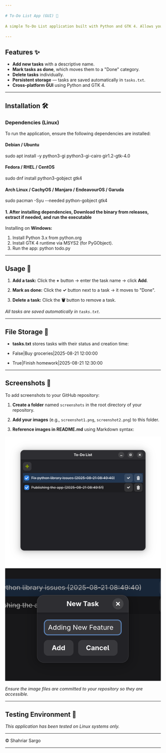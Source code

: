 ```yaml
---

# To-Do List App (GUI) 📝

A simple To-Do List application built with Python and GTK 4. Allows you to manage tasks, mark them as done, and store task creation dates.

---
```


## Features ✨

* **Add new tasks** with a descriptive name.
* **Mark tasks as done**, which moves them to a "Done" category.
* **Delete tasks** individually.
* **Persistent storage** — tasks are saved automatically in `tasks.txt`.
* **Cross-platform GUI** using Python and GTK 4.

---

## Installation 🛠️

### Dependencies (Linux)

To run the application, ensure the following dependencies are installed:

#### Debian / Ubuntu

sudo apt install -y python3-gi python3-gi-cairo gir1.2-gtk-4.0

#### Fedora / RHEL / CentOS

sudo dnf install python3-gobject gtk4

#### Arch Linux / CachyOS / Manjaro / EndeavourOS / Garuda

sudo pacman -Syu --needed python-gobject gtk4

#### 1. After installing dependencies, Download the binary from releases, extract if needed, and run the executable
Installing on **Windows:**
   1. Install Python 3.x from python.org
   2. Install GTK 4 runtime via MSYS2 (for PyGObject).
   3. Run the app:
      python todo.py

---

## Usage 🚀

1. **Add a task:** Click the **+** button → enter the task name → click **Add**.

2. **Mark as done:** Click the **✓** button next to a task → it moves to "Done".

3. **Delete a task:** Click the **🗑️** button to remove a task.

*All tasks are saved automatically in `tasks.txt`.*

---

## File Storage 📂

* **tasks.txt** stores tasks with their status and creation time:

* False|Buy groceries|2025-08-21 12:00:00
* True|Finish homework|2025-08-21 12:30:00

---

## Screenshots 📸

To add screenshots to your GitHub repository:

1. **Create a folder** named `screenshots` in the root directory of your repository.

2. **Add your images** (e.g., `screenshot1.png`, `screenshot2.png`) to this folder.

3. **Reference images in README.md** using Markdown syntax:


![Add Task](Screenshots/screenshot1.png)
![Mark as Done](Screenshots/screenshot2.png)


*Ensure the image files are committed to your repository so they are accessible.*

---

## Testing Environment 🧪

*This application has been tested on Linux systems only.*

---

© Shahriar Sargo

---
